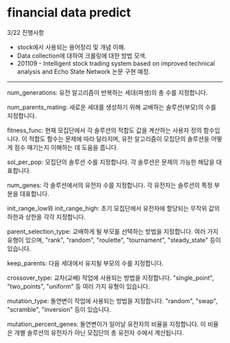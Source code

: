 # financial data predict
3/22 진행사항
* stock에서 사용되는 용어정리 및 개념 이해.
* Data collection에 대하여 크롤링에 대한 방법 모색.
* 201109 - Intelligent stock trading system based on improved technical analysis and Echo State Network 논문 구현 예정.
---------
num_generations: 유전 알고리즘이 반복하는 세대(파생)의 총 수를 지정합니다.

num_parents_mating: 새로운 세대를 생성하기 위해 교배하는 솔루션(부모)의 수를 지정합니다.

fitness_func: 현재 모집단에서 각 솔루션의 적합도 값을 계산하는 사용자 정의 함수입니다. 이 적합도 함수는 문제에 따라 달라지며, 유전 알고리즘이 모집단의 솔루션을 어떻게 점수 매기는지 이해하는 데 도움을 줍니다.

sol_per_pop: 모집단의 솔루션 수를 지정합니다. 각 솔루션은 문제의 가능한 해답을 대표합니다.

num_genes: 각 솔루션에서의 유전자 수를 지정합니다. 각 유전자는 솔루션의 특정 부분을 대표합니다.

init_range_low와 init_range_high: 초기 모집단에서 유전자에 할당되는 무작위 값의 하한과 상한을 각각 지정합니다.

parent_selection_type: 교배하게 될 부모를 선택하는 방법을 지정합니다. 여러 가지 유형이 있으며, "rank", "random", "roulette", "tournament", "steady_state" 등이 있습니다.

keep_parents: 다음 세대에서 유지될 부모의 수를 지정합니다.

crossover_type: 교차(교배) 작업에 사용되는 방법을 지정합니다. "single_point", "two_points", "uniform" 등 여러 가지 유형이 있습니다.

mutation_type: 돌연변이 작업에 사용되는 방법을 지정합니다. "random", "swap", "scramble", "inversion" 등이 있습니다.

mutation_percent_genes: 돌연변이가 일어날 유전자의 비율을 지정합니다. 이 비율은 개별 솔루션의 유전자가 아닌 모집단의 총 유전자 수에서 계산됩니다.
